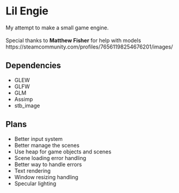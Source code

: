 <h1>Lil Engie</h1>
My attempt to make a small game engine.
<br /> <br />
Special thanks to <b>Matthew Fisher</b> for help with models
<br />
https://steamcommunity.com/profiles/76561198254676201/images/

<h2>Dependencies</h2>
<ul>
  <li>GLEW</li>
  <li>GLFW</li>
  <li>GLM</li>
  <li>Assimp</li>
  <li>stb_image</li>
</ul>

<h2>Plans</h2>
<ul>
  <li>Better input system</li>
  <li>Better manage the scenes</li>
  <li>Use heap for game objects and scenes</li>
  <li>Scene loading error handling</li>
  <li>Better way to handle errors</li>
  <li>Text rendering</li>
  <li>Window resizing handling</li>
  <li>Specular lighting</li>
</ul>
